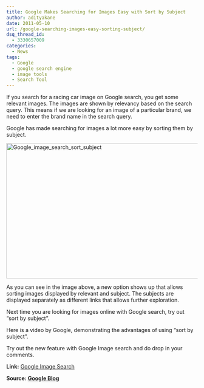 ```yaml
---
title: Google Makes Searching for Images Easy with Sort by Subject
author: adityakane
date: 2011-05-10
url: /google-searching-images-easy-sorting-subject/
dsq_thread_id:
  - 3330657009
categories:
  - News
tags:
  - Google
  - google search engine
  - image tools
  - Search Tool
---
```

If you search for a racing car image on Google search, you get some relevant images. The images are shown by relevancy based on the search query. This means if we are looking for an image of a particular brand, we need to enter the brand name in the search query.

Google has made searching for images a lot more easy by sorting them by subject.

[<img style="background-image: none; padding-left: 0px; padding-right: 0px; display: inline; padding-top: 0px; border-width: 0px;" title="Google_image_search_sort_subject" src="http://cdn.devilsworkshop.org/files/2011/05/Google_image_search_sort_subject_thumb.png" border="0" alt="Google_image_search_sort_subject" width="552" height="356" />][1]

As you can see in the image above, a new option shows up that allows sorting images displayed by relevant and subject. The subjects are displayed separately as different links that allows further exploration.

Next time you are looking for images online with Google search, try out “sort by subject”.

Here is a video by Google, demonstrating the advantages of using “sort by subject”.



Try out the new feature with Google Image search and do drop in your comments.

**Link:** <a href="http://www.google.com/imghp" onclick="_gaq.push(['_trackEvent', 'outbound-article', 'http://www.google.com/imghp', 'Google Image Search']);" >Google Image Search</a>

**Source: <a href="http://googleblog.blogspot.com/2011/05/sort-by-subject-in-google-images.html" onclick="_gaq.push(['_trackEvent', 'outbound-article', 'http://googleblog.blogspot.com/2011/05/sort-by-subject-in-google-images.html', 'Google Blog']);" >Google Blog</a>**

 [1]: http://cdn.devilsworkshop.org/files/2011/05/Google_image_search_sort_subject.png
